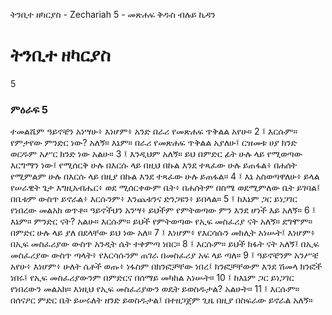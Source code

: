 ﻿
 ትንቢተ ዘካርያስ - Zechariah 5 - መጽሐፍ ቅዱስ ብሉይ ኪዳን
# ትንቢተ ዘካርያስ
5
### ምዕራፍ 5
ተመልሼም ዓይኖቼን አነሣሁ፥ እነሆም፥ አንድ በራሪ የመጽሐፍ ጥቅልል አየሁ።
2 ፤ እርሱም። የምታየው ምንድር ነው? አለኝ። እኔም። በራሪ የመጽሐፍ ጥቅልል አያለሁ፤ ርዝመቱ ሀያ ክንድ ወርዱም አሥር ክንድ ነው አልሁ።
3 ፤ እንዲህም አለኝ። ይህ በምድር ፊት ሁሉ ላይ የሚወጣው እርግማን ነው፤ የሚሰርቅ ሁሉ በእርሱ ላይ በዚህ በኩል እንደ ተጻፈው ሁሉ ይጠፋል፥ በሐሰት የሚምልም ሁሉ በእርሱ ላይ በዚያ በኩል እንደ ተጻፈው ሁሉ ይጠፋል።
4 ፤ እኔ አስወጣዋለሁ፥ ይላል የሠራዊት ጌታ እግዚአብሔር፥ ወደ ሚሰርቀውም ቤት፥ በሐሰትም በስሜ ወደሚምለው ቤት ይገባል፤ በቤቱም ውስጥ ይኖራል፥ እርሱንም፥ እንጨቱንና ድንጋዩን፥ ይበላል።
5 ፤ ከእኔም ጋር ይነጋገር የነበረው መልአክ ወጥቶ። ዓይኖችህን አንሣ፥ ይህችም የምትወጣው ምን እንደ ሆነች እይ አለኝ።
6 ፤ እኔም። ምንድር ናት? አልሁ። እርሱም። ይህች የምትወጣው የኢፍ መስፈሪያ ናት አለኝ። ደግሞም። በምድር ሁሉ ላይ ያለ በደላቸው ይህ ነው አለ።
7 ፤ እነሆም፥ የእርሳሱን መክሊት አነሡት፤ እነሆም፥ በኢፍ መስፈሪያው ውስጥ አንዲት ሴት ተቀምጣ ነበር።
8 ፤ እርሱም። ይህች ክፋት ናት አለኝ፤ በኢፍ መስፈሪያው ውስጥ ጣላት፥ የእርሳሱንም ጠገራ በመስፈሪያ አፍ ላይ ጣለ።
9 ፤ ዓይኖቼንም አንሥቼ አየሁ፥ እነሆም፥ ሁለት ሴቶች ወጡ፥ ነፋስም በክንፎቻቸው ነበረ፤ ክንፎቻቸውም እንደ ሽመላ ክንፎች ነበሩ፤ የኢፍ መስፈሪያውንም በምድርና በሰማይ መካከል አነሡት።
10 ፤ ከእኔም ጋር ይነጋገር የነበረውን መልአክ። እነዚህ የኢፍ መስፈሪያውን ወዴት ይወስዱታል? አልሁት።
11 ፤ እርሱም። በሰናዖር ምድር ቤት ይሠሩለት ዘንድ ይወስዱታል፤ በተዘጋጀም ጊዜ በዚያ በስፍራው ይኖራል አለኝ።
